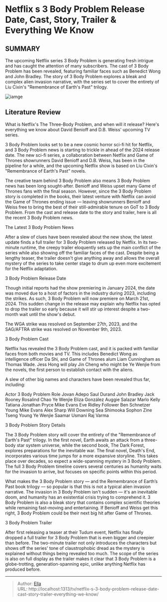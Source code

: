 # Netflix s 3 Body Problem Release Date, Cast, Story, Trailer &amp; Everything We Know


## SUMMARY 



  The upcoming Netflix series 3 Body Problem is generating fresh intrigue and has caught the attention of many subscribers.   The cast of 3 Body Problem has been revealed, featuring familiar faces such as Benedict Wong and John Bradley.   The story of 3 Body Problem explores a bleak and complex alien invasion narrative, with the series set to cover the entirety of Liu Cixin&#39;s &#34;Remembrance of Earth&#39;s Past&#34; trilogy.  

![iamge](https://static1.srcdn.com/wordpress/wp-content/uploads/2023/06/walking-across-the-fire-in-3-body-problem.jpg)

## Literature Review
What is Netflix&#39;s The Three-Body Problem, and when will it release? Here&#39;s everything we know about David Benioff and D.B. Weiss&#39; upcoming TV series.




3 Body Problem looks set to be a new cosmic horror sci-fi hit for Netflix, and 3 Body Problem news is starting to trickle in ahead of the 2024 release date. The new sci-fi series, a collaboration between Netflix and Game of Thrones showrunners David Benioff and D.B. Weiss, has been in the pipeline for a while, and the upcoming Netflix show is based on Liu Cixin&#39;s &#34;Remembrance of Earth&#39;s Past&#34; novels.




The creative team behind 3 Body Problem also means 3 Body Problem news has been long sought-after. Benioff and Weiss upset many Game of Thrones fans with the final season. However, since the 3 Body Problem story is completed in the books, their latest venture with Netflix can avoid the Game of Thrones ending issue — leaving showrunners Benioff and Weiss free to bring the best of their still-admirable tenure on GoT to 3 Body Problem. From the cast and release date to the story and trailer, here is all the recent 3 Body Problem news.


 The Latest 3 Body Problem News 
         

After a slew of clues have been revealed about the new show, the latest update finds a full trailer for 3 Body Problem released by Netflix. In its two-minute runtime, the creepy trailer eloquently sets up the main conflict of the series while also showing off the familiar faces of the cast. Despite being a lengthy teaser, the trailer doesn&#39;t give anything away and allows the overall mystery of the series to take center stage to drum up even more excitement for the Netflix adaptation.






 3 Body Problem Release Date 
          

Though initial reports had the show premiering in January 2024, the date was moved due to a host of factors in the industry during 2023, including the strikes. As such, 3 Body Problem will now premiere on March 21st, 2024. This sudden change in the release may explain why Netflix has opted to drop the trailer so early because it will stir up interest despite a two-month wait until the show&#39;s debut.



The WGA strike was resolved on September 27th, 2023, and the SAG/AFTRA strike was resolved on November 9th, 2023.




 





 3 Body Problem Cast 
          




Netflix has revealed the 3 Body Problem cast, and it is packed with familiar faces from both movies and TV. This includes Benedict Wong as intelligence officer Da Shi, and Game of Thrones alum Liam Cunningham as Thomas Wade. Jess Hong will play Jin Cheng who might be Ye Wenjie from the novels, the first person to establish contact with the aliens.

A slew of other big names and characters have been revealed thus far, including:

 Actor  3 Body Problem Role   Jovan Adepo  Saul Durand   John Bradley  Jack Rooney   Rosalind Chao  Ye Wenjie   Eliza González  Auggie Salazar   Marlo Kelly  Tatiana   Jonathan Pryce  Mike Evans   Eve Ridley  Follower   Ben Schnetzer  Young Mike Evans   Alex Sharp  Will Downing   Sea Shimooka  Sophon   Zine Tseng  Young Ye Wenjie   Saamar Usmani  Raj Varma   








 3 Body Problem Story Details 
          

The 3 Body Problem story will cover the entirety of the &#34;Remembrance of Earth&#39;s Past&#34; trilogy. In the first novel, Earth awaits an attack from a three-body star system universe, while the second book, The Dark Forest, explores preparations for the inevitable war. The final novel, Death&#39;s End, incorporates various time jumps for a more expansive storyline. This takes place over decades, so expect a wide-spanning mystery in 3 Body Problem. The full 3 Body Problem timeline covers several centuries as humanity waits for the invasion to arrive, but focuses on specific points within this period.

What makes the 3 Body Problem story — and the Remembrance of Earth’s Past book trilogy — so popular is that this is not a typical alien invasion narrative. The invasion in 3 Body Problem isn&#39;t sudden — it&#39;s an inevitable doom, and humanity has an existential crisis trying to comprehend it. 3 Body Problem is also a bleak story that contains complex scientific theories while remaining fast-moving and entertaining. If Benioff and Weiss get this right, 3 Body Problem could be their next big hit after Game of Thrones.






 3 Body Problem Trailer 
          

After first releasing a teaser at their Tudum event, Netflix has finally dropped a full trailer for 3 Body Problem that is even bigger and creepier than before. The two-minute trailer not only introduces the characters but shows off the series&#39; tone of claustrophobic dread as the mystery is explained without things being revealed too much. The scope of the series is also on full display as the trailer makes it clear that 3 Body Problem is a globe-trotting, generation-spanning epic, unlike anything Netflix has produced before.


 





---

> Author: [Ella](https://instagram.hk.cn/)  
> URL: http://localhost:1313/tv/netflix-s-3-body-problem-release-date-cast-story-trailer-everything-we-know/  

